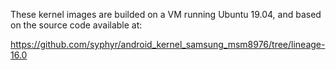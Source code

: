These kernel images are builded on a VM running Ubuntu 19.04, and based on the source code available at: 

https://github.com/syphyr/android_kernel_samsung_msm8976/tree/lineage-16.0


